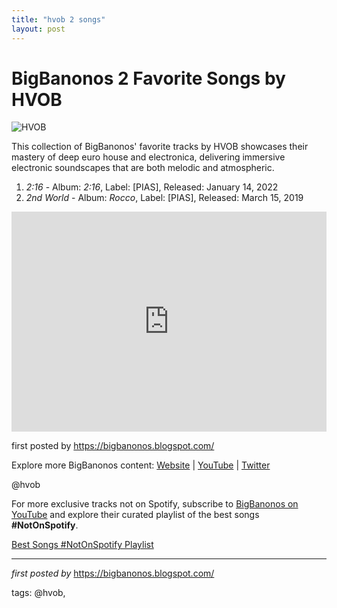```yaml
---
title: "hvob 2 songs"
layout: post
---
```

<h1>BigBanonos 2 Favorite Songs by HVOB</h1>
<img alt="HVOB" src="https://imgproxy.ra.co/_/quality:66/aHR0cHM6Ly9zdGF0aWMucmEuY28vaW1hZ2VzL25ld3MvMjAxNS9odm9iLXByZXNzLXBob3RvLW1hcmNoLTE1LmpwZw==" /> <p>This collection of BigBanonos' favorite tracks by HVOB showcases their mastery of deep euro house and electronica, delivering immersive electronic soundscapes that are both melodic and atmospheric.</p> <ol> <li><em>2:16</em> - Album: <em>2:16</em>, Label: [PIAS], Released: January 14, 2022</li> <li><em>2nd World</em> - Album: <em>Rocco</em>, Label: [PIAS], Released: March 15, 2019</li>
</ol> <div> <iframe allow="autoplay; clipboard-write; encrypted-media; fullscreen; picture-in-picture" allowfullscreen="" frameborder="0" height="352" loading="lazy" src="https://open.spotify.com/embed/playlist/1FIR85WWRGKnDT6zFI5aGA?utm_source=generator" width="100%"></iframe>
</div> <p>first posted by <a href="https://bigbanonos.blogspot.com/">https://bigbanonos.blogspot.com/</a></p> <div> <p>Explore more BigBanonos content: <a href="https://bigbanonos.blogspot.com/">Website</a> | <a href="https://www.youtube.com/@BigBanonos">YouTube</a> | <a href="https://x.com/bigbanonos">Twitter</a></p>
</div> <!--Tags-->
<p>@hvob</p>


<!--Subscribe and Playlist Links-->
<div>
    <p>For more exclusive tracks not on Spotify, subscribe to <a href="https://www.youtube.com/@BigBanonos" target="_blank">BigBanonos on YouTube</a> and explore their curated playlist of the best songs <strong>#NotOnSpotify</strong>.</p>
    <p><a href="https://www.youtube.com/playlist?list=PLtuNtuTatqI0kFahUCbtbfenC_ET5O_tr" target="_blank">Best Songs #NotOnSpotify Playlist<br /></a></p></div>

<hr />

<p><em>first posted by</em> <a href="https://bigbanonos.blogspot.com/" rel="noopener" target="_new">https://bigbanonos.blogspot.com/</a></p>

<p>tags: @hvob,</p>
